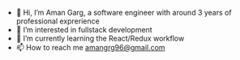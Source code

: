 - 👋 Hi, I’m Aman Garg, a software engineer with around 3 years of professional exprerience
- 👀 I’m interested in fullstack development
- 🌱 I’m currently learning the React/Redux workflow
- 📫 How to reach me amangrg96@gmail.com
